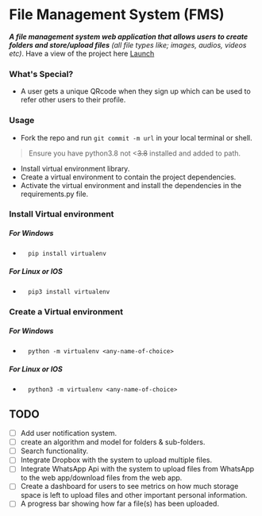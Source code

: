 # File Management System __(FMS)__
***A file management system web application that allows users to create folders and store/upload files*** _(all file types like; images, audios, videos etc)_. Have a view of the project here [Launch](https://fms.pythonanywhere.com)


### What's Special?
- A user gets a unique QRcode when they sign up which can be used to refer other users to their profile.

### Usage
- Fork the repo and run ```git commit -m url``` in your local terminal or shell.
> Ensure you have python3.8 not <~~3.8~~ installed and added to path.
- Install virtual environment library.
- Create a virtual environment to contain the project dependencies.
- Activate the virtual environment and install the dependencies in the requirements.py file.


### Install Virtual environment
##### For Windows
-       pip install virtualenv
##### For Linux or IOS
-       pip3 install virtualenv

### Create a Virtual environment
##### For Windows
-       python -m virtualenv <any-name-of-choice>
##### For Linux or IOS
-       python3 -m virtualenv <any-name-of-choice>

## TODO
  - [ ] Add user notification system.
  - [ ] create an algorithm and model for folders & sub-folders.
  - [ ] Search functionality.
  - [ ] Integrate Dropbox with the system to upload multiple files.
  - [ ] Integrate WhatsApp Api with the system to upload files from WhatsApp to the web app/download files from the web app.
  - [ ] Create a dashboard for users to see metrics on how much storage space is left to upload files and other important personal information.
  - [ ] A progress bar showing how far a file(s) has been uploaded.
